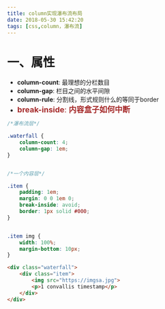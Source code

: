 ```yaml
---
title: column实现瀑布流布局
date: 2018-05-30 15:42:20
tags: [css,column，瀑布流]
---
```


# 一、属性

- **column-count**:      最理想的分栏数目
- **column-gap**:      栏目之间的水平间隙
- **column-rule**:      分割线，形式规则什么的等同于border
- <font color=#A52A2A size=4 >**break-inside**:      **内容盒子如何中断**</font>

``` css
/*瀑布流层*/

.waterfall {
    column-count: 4;
    column-gap: 1em;
}


/*一个内容层*/

.item {
    padding: 1em;
    margin: 0 0 1em 0;
    break-inside: avoid;
    border: 1px solid #000;
}


.item img {
    width: 100%;
    margin-bottom: 10px;
}
```


``` html
<div class="waterfall">
    <div class="item">
        <img src="https://imgsa.jpg">
        <p>1 convallis timestamp</p>
    </div>
</div>
```


